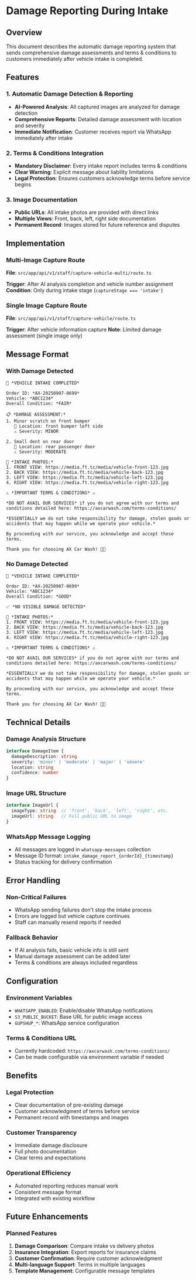 # Damage Reporting During Intake

## Overview

This document describes the automatic damage reporting system that sends comprehensive damage assessments and terms & conditions to customers immediately after vehicle intake is completed.

## Features

### 1. Automatic Damage Detection & Reporting
- **AI-Powered Analysis**: All captured images are analyzed for damage detection
- **Comprehensive Reports**: Detailed damage assessment with location and severity
- **Immediate Notification**: Customer receives report via WhatsApp immediately after intake

### 2. Terms & Conditions Integration
- **Mandatory Disclaimer**: Every intake report includes terms & conditions
- **Clear Warning**: Explicit message about liability limitations
- **Legal Protection**: Ensures customers acknowledge terms before service begins

### 3. Image Documentation
- **Public URLs**: All intake photos are provided with direct links
- **Multiple Views**: Front, back, left, right side documentation
- **Permanent Record**: Images stored for future reference and disputes

## Implementation

### Multi-Image Capture Route
**File**: `src/app/api/v1/staff/capture-vehicle-multi/route.ts`

**Trigger**: After AI analysis completion and vehicle number assignment
**Condition**: Only during intake stage (`captureStage === 'intake'`)

### Single Image Capture Route  
**File**: `src/app/api/v1/staff/capture-vehicle/route.ts`

**Trigger**: After vehicle information capture
**Note**: Limited damage assessment (single image only)

## Message Format

### With Damage Detected
```
🚗 *VEHICLE INTAKE COMPLETED*

Order ID: *AX-20250907-0699*
Vehicle: *ABC1234*
Overall Condition: *FAIR*

📋 *DAMAGE ASSESSMENT:*
1. Minor scratch on front bumper
   📍 Location: front bumper left side
   ⚠️ Severity: MINOR

2. Small dent on rear door
   📍 Location: rear passenger door
   ⚠️ Severity: MODERATE

📸 *INTAKE PHOTOS:*
1. FRONT VIEW: https://media.ft.tc/media/vehicle-front-123.jpg
2. BACK VIEW: https://media.ft.tc/media/vehicle-back-123.jpg
3. LEFT VIEW: https://media.ft.tc/media/vehicle-left-123.jpg
4. RIGHT VIEW: https://media.ft.tc/media/vehicle-right-123.jpg

⚠️ *IMPORTANT TERMS & CONDITIONS* ⚠️

*DO NOT AVAIL OUR SERVICES* if you do not agree with our terms and conditions detailed here: https://axcarwash.com/terms-conditions/

*ESSENTIALLY we do not take responsibility for damage, stolen goods or accidents that may happen while we operate your vehicle.*

By proceeding with our service, you acknowledge and accept these terms.

Thank you for choosing AX Car Wash! 🚗✨
```

### No Damage Detected
```
🚗 *VEHICLE INTAKE COMPLETED*

Order ID: *AX-20250907-0699*
Vehicle: *ABC1234*
Overall Condition: *GOOD*

✅ *NO VISIBLE DAMAGE DETECTED*

📸 *INTAKE PHOTOS:*
1. FRONT VIEW: https://media.ft.tc/media/vehicle-front-123.jpg
2. BACK VIEW: https://media.ft.tc/media/vehicle-back-123.jpg
3. LEFT VIEW: https://media.ft.tc/media/vehicle-left-123.jpg
4. RIGHT VIEW: https://media.ft.tc/media/vehicle-right-123.jpg

⚠️ *IMPORTANT TERMS & CONDITIONS* ⚠️

*DO NOT AVAIL OUR SERVICES* if you do not agree with our terms and conditions detailed here: https://axcarwash.com/terms-conditions/

*ESSENTIALLY we do not take responsibility for damage, stolen goods or accidents that may happen while we operate your vehicle.*

By proceeding with our service, you acknowledge and accept these terms.

Thank you for choosing AX Car Wash! 🚗✨
```

## Technical Details

### Damage Analysis Structure
```typescript
interface DamageItem {
  damageDescription: string
  severity: 'minor' | 'moderate' | 'major' | 'severe'
  location: string
  confidence: number
}
```

### Image URL Structure
```typescript
interface ImageUrl {
  imageType: string  // 'front', 'back', 'left', 'right', etc.
  imageUrl: string   // Full public URL to image
}
```

### WhatsApp Message Logging
- All messages are logged in `whatsapp-messages` collection
- Message ID format: `intake_damage_report_{orderId}_{timestamp}`
- Status tracking for delivery confirmation

## Error Handling

### Non-Critical Failures
- WhatsApp sending failures don't stop the intake process
- Errors are logged but vehicle capture continues
- Staff can manually resend reports if needed

### Fallback Behavior
- If AI analysis fails, basic vehicle info is still sent
- Manual damage assessment can be added later
- Terms & conditions are always included regardless

## Configuration

### Environment Variables
- `WHATSAPP_ENABLED`: Enable/disable WhatsApp notifications
- `S3_PUBLIC_BUCKET`: Base URL for public image access
- `GUPSHUP_*`: WhatsApp service configuration

### Terms & Conditions URL
- Currently hardcoded: `https://axcarwash.com/terms-conditions/`
- Can be made configurable via environment variable if needed

## Benefits

### Legal Protection
- Clear documentation of pre-existing damage
- Customer acknowledgment of terms before service
- Permanent record with timestamps and images

### Customer Transparency
- Immediate damage disclosure
- Full photo documentation
- Clear terms and expectations

### Operational Efficiency
- Automated reporting reduces manual work
- Consistent message format
- Integrated with existing workflow

## Future Enhancements

### Planned Features
1. **Damage Comparison**: Compare intake vs delivery photos
2. **Insurance Integration**: Export reports for insurance claims
3. **Customer Confirmation**: Require customer acknowledgment
4. **Multi-language Support**: Terms in multiple languages
5. **Template Management**: Configurable message templates
